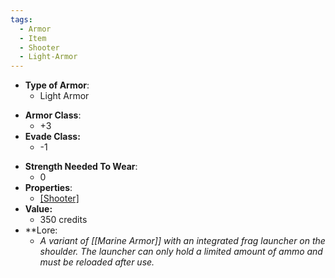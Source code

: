 ```yaml
---
tags:
  - Armor
  - Item
  - Shooter
  - Light-Armor
---
```

- __Type of Armor__:
	* Light Armor
* __Armor Class__:
	* +3
* __Evade Class:__
	* -1
- __Strength Needed To Wear__:
	* 0
- __Properties__:
	* [[Shooter]](Grenade)
- **Value:**
	- 350 credits
- **Lore:
	- *A variant of [[Marine Armor]] with an integrated frag launcher on the shoulder. The launcher can only hold a limited amount of ammo and must be reloaded after use.*


